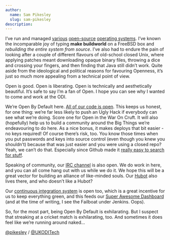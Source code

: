 ```yaml
---
author:
  name: Sam Pikesley
  slug: sam-pikesley
description: 
---
```


<p>I&rsquo;ve run and managed <a rel="external" href="http://www.freebsd.org/">various</a> <a rel="external" href="http://www.openbsd.org/">open-source</a> <a rel="external" href="http://www.gnu.org/gnu/gnu-linux-faq.html">operating systems</a>. I&rsquo;ve known the incomparable joy of typing <strong>make buildworld</strong> on a FreeBSD box and <em>rebuilding the entire system from source</em>. I&rsquo;ve also had to endure the pain of looking after a couple of different flavours of old-school closed Unix, where applying patches meant downloading opaque binary files, throwing a dice and crossing your fingers, and then finding that Java still didn&rsquo;t work. Quite aside from the ideological and political reasons for favouring Openness, it&rsquo;s just so much more appealing from a technical point of view.</p>

<p>Open is good. Open is liberating. Open is technically and aesthetically beautiful. It&rsquo;s safe to say I&rsquo;m a fan of Open. I hope you can see why I wanted to come and work at the ODI.</p>

<p>We&rsquo;re Open By Default here. <a rel="external" href="https://github.com/theodi">All of our code is open</a>. This keeps us honest, for one thing: we&rsquo;re far less likely to push an Ugly Hack if everybody can see what we&rsquo;re doing. Score one for Open in the War On Cruft. It will also (hopefully) help us to build a community around the Big Things we&rsquo;re endeavouring to do here. As a nice bonus, it makes deploys that bit easier - no keys required! Of course there&rsquo;s risk, too. You know those times when you put passwords and keys into source control (even though you knew you shouldn&rsquo;t) because that was just easier and you were using a closed repo? Yeah, we can&rsquo;t do that. Especially since Github made it <a rel="external" href="https://github.com/search/advanced">really easy to search for stuff</a>.</p>

<p>Speaking of community, our <a rel="external" href="irc://irc.freenode.net/#theodi">IRC channel</a> is also open. We do work in here, and you can all come hang out with us while we do it. We hope this will be a great vector for building an alliance of like-minded souls. Our <a rel="external" href="http://hubot.github.com/">Hubot</a> also lives there, and who doesn&rsquo;t like a Hubot?</p>

<p>Our <a rel="external" href="http://jenkins.theodi.org/">continuous integration system</a> is open too, which is a great incentive for us to keep everything green, and this feeds our <a rel="external" href="https://www.leftronic.com/share/g/OqF269">Super Awesome Dashboard</a> (and at the time of writing, I see the Failboat under Jenkins. Oops).</p>

<p>So, for the most part, being Open By Default is exhilarating. But I suspect that streaking at a cricket match is exhilarating, too. And sometimes it does feel like we&rsquo;re running around naked&hellip;</p>

<p><a rel="external" href="http://twitter.com/pikesley">@pikesley</a> / <a rel="external" href="http://twitter.com/ukoditech">@UKODITech</a></p>
